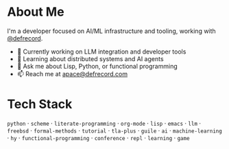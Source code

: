 

# About Me

I'm a developer focused on AI/ML infrastructure and tooling, working with [@defrecord](https://github.com/defrecord).

-   🔭 Currently working on LLM integration and developer tools
-   🌱 Learning about distributed systems and AI agents
-   💬 Ask me about Lisp, Python, or functional programming
-   📫 Reach me at [apace@defrecord.com](mailto:apace@defrecord.com)


# Tech Stack

`python` · `scheme` · `literate-programming` · `org-mode` · `lisp` · `emacs` · `llm` · `freebsd` · `formal-methods` · `tutorial` · `tla-plus` · `guile` · `ai` · `machine-learning` · `hy` · `functional-programming` · `conference` · `repl` · `learning` · `game`

